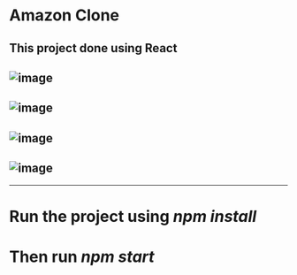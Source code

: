 # Amazon Clone
## This project done using React
![image](https://github.com/rahul-p-007/Amazon_Clone/assets/106008744/460c1c52-ee2a-462c-92ef-e58ec9e21a00)
----
![image](https://github.com/rahul-p-007/Amazon_Clone/assets/106008744/172e2b6f-d427-432d-a863-5b90dd362435)
----
![image](https://github.com/rahul-p-007/Amazon_Clone/assets/106008744/c298b19b-4fcb-4dcb-ba32-ec04150c2f5a)
---
![image](https://github.com/rahul-p-007/Amazon_Clone/assets/106008744/8ccaf34e-7e0e-4fe0-aee9-e656a00afb5c)
---
------------------------------------------------------------------------------------
# Run the project using *npm install*
# Then run *npm start*
